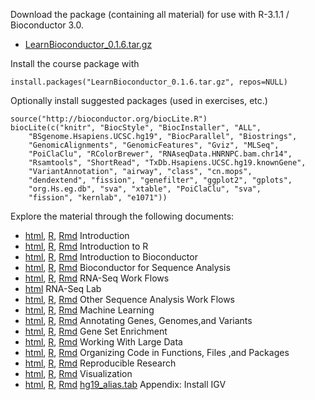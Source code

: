 Download the package (containing all material) for use with R-3.1.1 /
Bioconductor 3.0.

* [LearnBioconductor_0.1.6.tar.gz](LearnBioconductor_0.1.6.tar.gz)

Install the course package with

    install.packages("LearnBioconductor_0.1.6.tar.gz", repos=NULL)

Optionally install suggested packages (used in exercises, etc.)

    source("http://bioconductor.org/biocLite.R")
    biocLite(c("knitr", "BiocStyle", "BiocInstaller", "ALL",
        "BSgenome.Hsapiens.UCSC.hg19", "BiocParallel", "Biostrings",
        "GenomicAlignments", "GenomicFeatures", "Gviz", "MLSeq",
        "PoiClaClu", "RColorBrewer", "RNAseqData.HNRNPC.bam.chr14",
        "Rsamtools", "ShortRead", "TxDb.Hsapiens.UCSC.hg19.knownGene",
        "VariantAnnotation", "airway", "class", "cn.mops",
        "dendextend", "fission", "genefilter", "ggplot2", "gplots",
        "org.Hs.eg.db", "sva", "xtable", "PoiClaClu", "sva",
        "fission", "kernlab", "e1071"))


Explore the material through the following documents:

* [html](A01_Introduction.html), [R](A01_Introduction.R), [Rmd](A01_Introduction.Rmd) Introduction
* [html](A01.1_IntroductionToR.html), [R](A01.1_IntroductionToR.R), [Rmd](A01.1_IntroductionToR.Rmd) Introduction to R
* [html](A01.2_IntroductionToBioconductor.html), [R](A01.2_IntroductionToBioconductor.R), [Rmd](A01.2_IntroductionToBioconductor.Rmd) Introduction to Bioconductor
* [html](A01.3_BioconductorForSequenceAnalysis.html), [R](A01.3_BioconductorForSequenceAnalysis.R), [Rmd](A01.3_BioconductorForSequenceAnalysis.Rmd) Bioconductor for Sequence Analysis
* [html](B02.1_RNASeq.html), [R](B02.1_RNASeq.R), [Rmd](B02.1_RNASeq.Rmd) RNA-Seq Work Flows
* [html](http://bioconductor.org/help/workflows/rnaseqGene/) RNA-Seq Lab
* [html](B02.2_CommonWorkFlows.html), [R](B02.2_CommonWorkFlows.R), [Rmd](B02.2_CommonWorkFlows.Rmd) Other Sequence Analysis Work Flows
* [html](B02.3_MachineLearning.html), [R](B02.3_MachineLearning.R), [Rmd](B02.3_MachineLearning.Rmd) Machine Learning
* [html](B02.4_Annotation.html), [R](B02.4_Annotation.R), [Rmd](B02.4_Annotation.Rmd) Annotating Genes, Genomes,and Variants
* [html](B02.5_GeneSetEnrichment.html), [R](B02.5_GeneSetEnrichment.R), [Rmd](B02.5_GeneSetEnrichment.Rmd) Gene Set Enrichment
* [html](C03.1_LargeData.html), [R](C03.1_LargeData.R), [Rmd](C03.1_LargeData.Rmd) Working With Large Data
* [html](C03.2_CodeToPackages.html), [R](C03.2_CodeToPackages.R), [Rmd](C03.2_CodeToPackages.Rmd) Organizing Code in Functions, Files ,and Packages
* [html](C03.3_ReproducibleResearch.html), [R](C03.3_ReproducibleResearch.R), [Rmd](C03.3_ReproducibleResearch.Rmd) Reproducible Research 
* [html](C03.4_Visualization.html), [R](C03.4_Visualization.R), [Rmd](C03.4_Visualization.Rmd) Visualization
* [html](D04.1_InstallIGV.html), [R](D04.1_InstallIGV.R), [Rmd](D04.1_InstallIGV.Rmd) [hg19_alias.tab](hg19_alias.tab) Appendix: Install IGV

